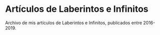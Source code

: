 # Artículos de Laberintos e Infinitos
Archivo de mis artículos de Laberintos e Infinitos, publicados entre 2016-2019.
